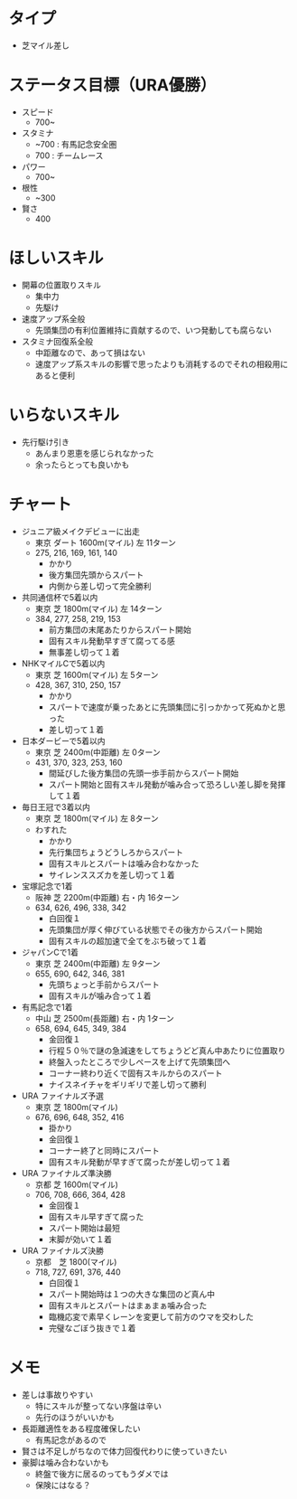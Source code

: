 
# タイプ
- 芝マイル差し

# ステータス目標（URA優勝）
- スピード
    - 700~
- スタミナ
    - ~700 : 有馬記念安全圏
    - 700 : チームレース
- パワー
    - 700~
- 根性
    - ~300
- 賢さ
    - 400

# ほしいスキル
- 開幕の位置取りスキル
    - 集中力
    - 先駆け
- 速度アップ系全般
    - 先頭集団の有利位置維持に貢献するので、いつ発動しても腐らない
- スタミナ回復系全般
    - 中距離なので、あって損はない
    - 速度アップ系スキルの影響で思ったよりも消耗するのでそれの相殺用にあると便利

# いらないスキル
- 先行駆け引き
    - あんまり恩恵を感じられなかった
    - 余ったらとっても良いかも

# チャート
- ジュニア級メイクデビューに出走
    - 東京	ダート	1600m(マイル)	左	11ターン
    - 275, 216, 169, 161, 140
        - かかり
        - 後方集団先頭からスパート
        - 内側から差し切って完全勝利
- 共同通信杯で5着以内
	- 東京	芝	1800m(マイル)	左	14ターン
    - 384, 277, 258, 219, 153
        - 前方集団の末尾あたりからスパート開始
        - 固有スキル発動早すぎて腐ってる感
        - 無事差し切って１着
- NHKマイルCで5着以内
    - 東京	芝	1600m(マイル)	左	5ターン
    - 428, 367, 310, 250, 157
        - かかり
        - スパートで速度が乗ったあとに先頭集団に引っかかって死ぬかと思った
        - 差し切って１着
- 日本ダービーで5着以内
    - 東京	芝	2400m(中距離)	左	0ターン
    - 431, 370, 323, 253, 160
        - 間延びした後方集団の先頭一歩手前からスパート開始
        - スパート開始と固有スキル発動が噛み合って恐ろしい差し脚を発揮して１着
- 毎日王冠で3着以内
    - 東京	芝	1800m(マイル)	左	8ターン
    - わすれた
        - かかり
        - 先行集団ちょうどうしろからスパート
        - 固有スキルとスパートは噛み合わなかった
        - サイレンススズカを差し切って１着
- 宝塚記念で1着
    - 阪神	芝	2200m(中距離)	右・内	16ターン
    - 634, 626, 496, 338, 342
        - 白回復１
        - 先頭集団が厚く伸びている状態でその後方からスパート開始
        - 固有スキルの超加速で全てをぶち破って１着
- ジャパンCで1着
    - 東京	芝	2400m(中距離)	左	9ターン
    - 655, 690, 642, 346, 381
        - 先頭ちょっと手前からスパート
        - 固有スキルが噛み合って１着
- 有馬記念で1着
    - 中山	芝	2500m(長距離)	右・内	1ターン
    - 658, 694, 645, 349, 384
        - 金回復１
        - 行程５０％で謎の急減速をしてちょうどど真ん中あたりに位置取り
        - 終盤入ったところで少しペースを上げて先頭集団へ
        - コーナー終わり近くで固有スキルからのスパート
        - ナイスネイチャをギリギリで差し切って勝利
- URA ファイナルズ予選
    - 東京  芝  1800m(マイル)
    - 676, 696, 648, 352, 416
        - 掛かり
        - 金回復１
        - コーナー終了と同時にスパート
        - 固有スキル発動が早すぎて腐ったが差し切って１着
- URA ファイナルズ準決勝
    - 京都  芝  1600m(マイル)
    - 706, 708, 666, 364, 428
        - 金回復１
        - 固有スキル早すぎて腐った
        - スパート開始は最短
        - 末脚が効いて１着
- URA ファイナルズ決勝
    - 京都　芝  1800(マイル)
    - 718, 727, 691, 376, 440
        - 白回復１
        - スパート開始時は１つの大きな集団のど真ん中
        - 固有スキルとスパートはまぁまぁ噛み合った
        - 臨機応変で素早くレーンを変更して前方のウマを交わした
        - 完璧なごぼう抜きで１着

# メモ
- 差しは事故りやすい
    - 特にスキルが整ってない序盤は辛い
    - 先行のほうがいいかも
- 長距離適性をある程度確保したい
    - 有馬記念があるので
- 賢さは不足しがちなので体力回復代わりに使っていきたい
- 豪脚は噛み合わないかも
    - 終盤で後方に居るのってもうダメでは
    - 保険にはなる？